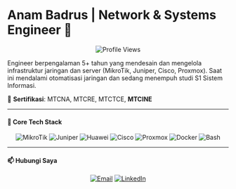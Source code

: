 # Anam Badrus | Network & Systems Engineer 👋

<p align="center">
  <img src="https://komarev.com/ghpvc/?username=anamBadrus&style=for-the-badge&color=0077b6" alt="Profile Views"/>
</p>

Engineer berpengalaman 5+ tahun yang mendesain dan mengelola infrastruktur jaringan dan server (MikroTik, Juniper, Cisco, Proxmox). Saat ini mendalami otomatisasi jaringan dan sedang menempuh studi S1 Sistem Informasi.

📜 **Sertifikasi**: MTCNA, MTCRE, MTCTCE, **MTCINE**

---

#### 🔧 Core Tech Stack


<p align="center">
  <img src="https://img.shields.io/badge/MikroTik-RouterOS-294592?style=for-the-badge&logo=mikrotik&logoColor=white" alt="MikroTik">
  <img src="https://img.shields.io/badge/Juniper-Junos-D24939?style=for-the-badge&logo=junipernetworks&logoColor=white" alt="Juniper">
  <img src="https://img.shields.io/badge/Huawei-Networking-FF0000?style=for-the-badge&logo=huawei&logoColor=white" alt="Huawei">
  <img src="https://img.shields.io/badge/Cisco-IOS-1BA0D7?style=for-the-badge&logo=cisco&logoColor=white" alt="Cisco">
  <img src="https://img.shields.io/badge/Proxmox-VE-E56020?style=for-the-badge&logo=proxmox&logoColor=white" alt="Proxmox">
  <img src="https://img.shields.io/badge/Docker-Container-2496ED?style=for-the-badge&logo=docker&logoColor=white" alt="Docker">
  <img src="https://img.shields.io/badge/Bash-Scripting-4EAA25?style=for-the-badge&logo=gnubash&logoColor=white" alt="Bash">
</p>

---


#### 📫 Hubungi Saya

<p align="center">
  <a href="mailto:anamb4drus@gmail.com" target="_blank"><img src="https://img.shields.io/badge/Gmail-D14836?style=for-the-badge&logo=gmail&logoColor=white" alt="Email"/></a>
  <a href="https://linkedin.com/in/USERNAME_LINKEDIN_ANDA" target="_blank"><img src="https://img.shields.io/badge/LinkedIn-0077B5?style=for-the-badge&logo=linkedin&logoColor=white" alt="LinkedIn"/></a>
</p>
